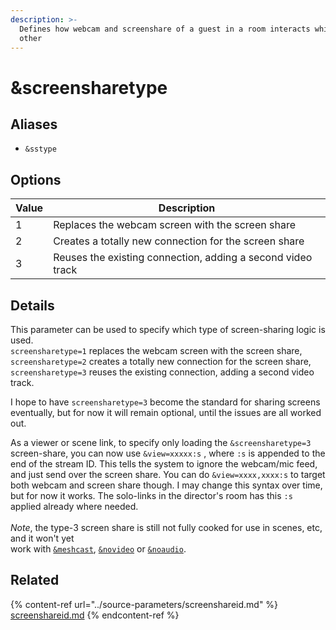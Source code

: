 ```yaml
---
description: >-
  Defines how webcam and screenshare of a guest in a room interacts which each
  other
---
```


# \&screensharetype

## Aliases

* `&sstype`

## Options

| Value | Description                                                 |
| ----- | ----------------------------------------------------------- |
| 1     | Replaces the webcam screen with the screen share            |
| 2     | Creates a totally new connection for the screen share       |
| 3     | Reuses the existing connection, adding a second video track |

## Details

This parameter can be used to specify which type of screen-sharing logic is used. \
`screensharetype=1` replaces the webcam screen with the screen share,\
`screensharetype=2` creates a totally new connection for the screen share, `screensharetype=3` reuses the existing connection, adding a second video track.

I hope to have `screensharetype=3` become the standard for sharing screens eventually, but for now it will remain optional, until the issues are all worked out.

As a viewer or scene link, to specify only loading the `&screensharetype=3` screen-share, you can now use `&view=xxxxx:s` , where `:s` is appended to the end of the stream ID. This tells the system to ignore the webcam/mic feed, and just send over the screen share. You can do `&view=xxxx,xxxx:s` to target both webcam and screen share though. I may change this syntax over time, but for now it works. The solo-links in the director's room has this `:s` applied already where needed.\
\
_Note_, the type-3 screen share is still not fully cooked for use in scenes, etc, and it won't yet \
work with [`&meshcast`](../meshcast-parameters/and-meshcast.md), [`&novideo`](../viewer-parameters/novideo.md) or [`&noaudio`](../viewer-parameters/noaudio.md).

## Related

{% content-ref url="../source-parameters/screenshareid.md" %}
[screenshareid.md](../source-parameters/screenshareid.md)
{% endcontent-ref %}


